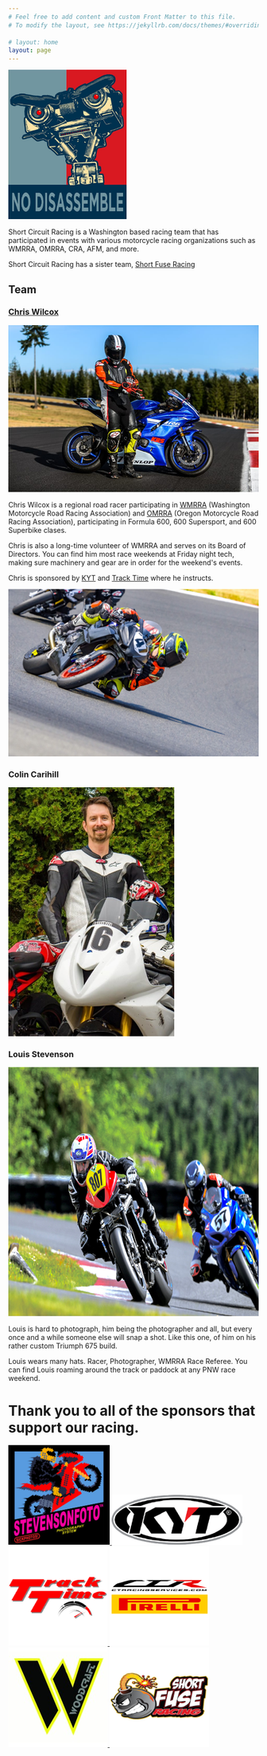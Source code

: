 ```yaml
---
# Feel free to add content and custom Front Matter to this file.
# To modify the layout, see https://jekyllrb.com/docs/themes/#overriding-theme-defaults

# layout: home
layout: page
---
```


<!-- ![](img/76825961-IMG_5971-cropped2.jpeg) -->
<!-- ![](/img/Short-Fuse-Racing-logo-left-bomb.png) -->
<img src="img/no-disassemble.png" height=300/>


Short Circuit Racing is a Washington based racing team that has participated in
 events with various motorcycle racing organizations such as WMRRA, OMRRA, CRA,
 AFM, and more.

Short Circuit Racing has a sister team, [Short Fuse Racing](https://shortfuseracing.com)

<!-- ![](/img/team-photo.jpg) -->


## Team

### [Chris Wilcox](https://chriswilcox.racing/)

![](/img/chris-2021-gearing-up.jpg)

Chris Wilcox is a regional road racer participating in [WMRRA](https://wmrra.com) (Washington Motorcycle Road Racing Association) and [OMRRA](https://omrra.com) (Oregon Motorcycle Road Racing Association), participating in Formula 600, 600 Supersport, and 600 Superbike clases.

Chris is also a long-time volunteer of WMRRA and serves on its Board of Directors. You can find him most race weekends at Friday night tech, making sure machinery and gear are in order for the weekend's events.

Chris is sponsored by [KYT](https://chriswilcox.racing/img/sponsors/kyt.png) and [Track Time](https://tracktime.bike/) where he instructs.

![](/img/chris-2024-aprilia.jpg)


### Colin Carihill

<img src="/img/colin.jpg" height=500 />

### Louis Stevenson 

<img src="/img/louis-20240527-TrackTime-Ridge-0865.jpg" height=500/>


Louis is hard to photograph, him being the photographer and all, but every once
and a while someone else will snap a shot. Like this one, of him on his rather
custom Triumph 675 build.

Louis wears many hats. Racer, Photographer, WMRRA Race Referee. You can find Louis
roaming around the track or paddock at any PNW race weekend.



# Thank you to all of the sponsors that support our racing.



<table>
  <tr>
     <a href="http://stevensonfoto.com">
      <img height=200 src="/img/sponsors/stevensonfoto.jpg" />
    </a>
    <a href="https://kytamericas.com">
      <img height=100 src="/img/sponsors/kyt.png" />
    </a>
    <a href="http://tracktime.bike">
      <img height=200 src="/img/sponsors/tracktime.png" />
    </a>
    <a href="http://ctracingservices.com">
      <img height=200 src="/img/sponsors/ctr-pirelli-logo-square.jpg" />
    </a>
    <a href="http://woodcraft-cfm.com">
      <img height=200 src="/img/sponsors/woodcraft.jpg" />
    </a>
    <a href="https://shortfuseracing.com">
      <img height=200 src="/img/sponsors/short_fuse.png" />
    </a>
  </tr>
</table>